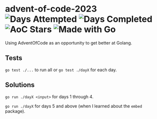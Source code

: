 # advent-of-code-2023 ![Days Attempted](https://img.shields.io/badge/Days%20Attempted-10-brightgreen) ![Days Completed](https://img.shields.io/badge/Days%20Completed-8-brightgreen) ![AoC Stars](https://img.shields.io/badge/%E2%AD%90-18-brightgreen) ![Made with Go](https://img.shields.io/badge/Made%20with-Go-%2300ADD8)

Using AdventOfCode as an opportunity to get better at Golang.

## Tests

`go test ./...` to run all or `go test ./dayX` for each day.

## Solutions

`go run ./dayX <input>` for days 1 through 4.

`go run ./dayX` for days 5 and above (when I learned about the `embed` package).
